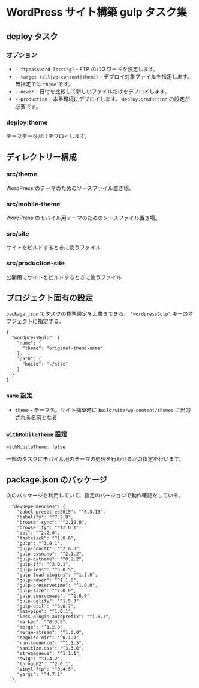 # WordPress サイト構築 gulp タスク集 #

## deploy タスク

### オプション

* `--ftppassword [string]` - FTP のパスワードを設定します。
* `--target (all|wp-content|theme)` - デプロイ対象ファイルを指定します。無指定では `theme` です。
* `--newer` - 日付を比較して新しいファイルだけをデプロイします。
* `--production` - 本番環境にデプロイします。 `deploy.production` の設定が必要です。

### deploy:theme

テーマデータだけデプロイします。


## ディレクトリー構成

### src/theme

WordPress のテーマのためのソースファイル置き場。

### src/mobile-theme

WordPress のモバイル用テーマのためのソースファイル置き場。

### src/site

サイトをビルドするときに使うファイル

### src/production-site

公開用にサイトをビルドするときに使うファイル

## プロジェクト固有の設定

`package.json` でタスクの標準設定を上書きできる。 `"wordpressGulp"` キーのオブジェクトに指定する。

```
{
  "wordpressGulp": {
    "name": {
      "theme": "original-theme-name"
    },
    "path": {
      "build": "./site"
    }
  }
}
```

### `name` 設定

* `theme` - テーマ名。サイト構築時に `build/site/wp-content/themes` に出力される名前となる

### `withMobileTheme` 設定

    withMobileTheme: false

一部のタスクにモバイル用のテーマの処理を行わせるかの指定を行います。


## package.json のパッケージ

次のパッケージを利用していて、指定のバージョンで動作確認をしている。

```
  "devDependencies": {
    "babel-preset-es2015": "^6.3.13",
    "babelify": "^7.2.0",
    "browser-sync": "^2.10.0",
    "browserify": "^12.0.1",
    "del": "^2.2.0",
    "fastclick": "^1.0.6",
    "gulp": "^3.9.1",
    "gulp-concat": "^2.6.0",
    "gulp-cssnano": "^2.1.2",
    "gulp-extname": "^0.2.2",
    "gulp-if": "^2.0.1",
    "gulp-less": "^3.0.5",
    "gulp-load-plugins": "^1.1.0",
    "gulp-newer": "^1.1.0",
    "gulp-preservetime": "^1.0.0",
    "gulp-size": "^2.0.0",
    "gulp-sourcemaps": "^1.6.0",
    "gulp-uglify": "^1.5.3",
    "gulp-util": "^3.0.7",
    "lazypipe": "^1.0.1",
    "less-plugin-autoprefix": "^1.5.1",
    "marked": "^0.3.5",
    "merge": "^1.2.0",
    "merge-stream": "^1.0.0",
    "require-dir": "^0.3.0",
    "run-sequence": "^1.1.5",
    "sanitize.css": "^3.3.0",
    "streamqueue": "^1.1.1",
    "swig": "^1.4.2",
    "through2": "^2.0.1",
    "vinyl-ftp": "^0.4.5",
    "yargs": "^4.7.1"
  },
```
